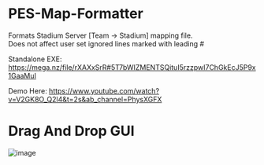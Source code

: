 # PES-Map-Formatter

Formats Stadium Server [Team -> Stadium] mapping file.  
Does not affect user set ignored lines marked with leading # 

Standalone EXE: https://mega.nz/file/rXAXxSrR#5T7bWIZMENTSQituI5rzzpwI7ChGkEcJ5P9x1GaaMuI

Demo Here: https://www.youtube.com/watch?v=V2GK8O_Q2l4&t=2s&ab_channel=PhysXGFX

# Drag And Drop GUI

![image](https://user-images.githubusercontent.com/77795437/198854745-a62a7748-252c-4eda-a60c-9554a1cd5f2d.png)
